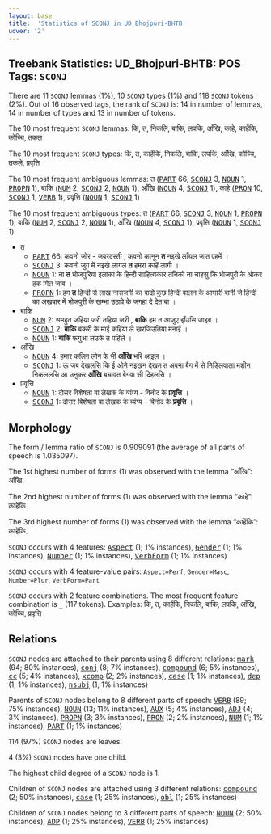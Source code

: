 ```yaml
---
layout: base
title:  'Statistics of SCONJ in UD_Bhojpuri-BHTB'
udver: '2'
---
```


## Treebank Statistics: UD_Bhojpuri-BHTB: POS Tags: `SCONJ`

There are 11 `SCONJ` lemmas (1%), 10 `SCONJ` types (1%) and 118 `SCONJ` tokens (2%).
Out of 16 observed tags, the rank of `SCONJ` is: 14 in number of lemmas, 14 in number of types and 13 in number of tokens.

The 10 most frequent `SCONJ` lemmas: कि, त, निकलि, बाकि, लपकि, आँखि, काहे, काहेंकि, कोच्चि, तकल

The 10 most frequent `SCONJ` types:  कि, त, काहेंकि, निकलि, बाकि, लपकि, आँखि, कोच्चि, तकले, प्रवृत्ति

The 10 most frequent ambiguous lemmas: त (<tt><a href="bho_bhtb-pos-PART.html">PART</a></tt> 66, <tt><a href="bho_bhtb-pos-SCONJ.html">SCONJ</a></tt> 3, <tt><a href="bho_bhtb-pos-NOUN.html">NOUN</a></tt> 1, <tt><a href="bho_bhtb-pos-PROPN.html">PROPN</a></tt> 1), बाकि (<tt><a href="bho_bhtb-pos-NUM.html">NUM</a></tt> 2, <tt><a href="bho_bhtb-pos-SCONJ.html">SCONJ</a></tt> 2, <tt><a href="bho_bhtb-pos-NOUN.html">NOUN</a></tt> 1), आँखि (<tt><a href="bho_bhtb-pos-NOUN.html">NOUN</a></tt> 4, <tt><a href="bho_bhtb-pos-SCONJ.html">SCONJ</a></tt> 1), काहे (<tt><a href="bho_bhtb-pos-PRON.html">PRON</a></tt> 10, <tt><a href="bho_bhtb-pos-SCONJ.html">SCONJ</a></tt> 1, <tt><a href="bho_bhtb-pos-VERB.html">VERB</a></tt> 1), प्रवृत्ति (<tt><a href="bho_bhtb-pos-NOUN.html">NOUN</a></tt> 1, <tt><a href="bho_bhtb-pos-SCONJ.html">SCONJ</a></tt> 1)

The 10 most frequent ambiguous types:  त (<tt><a href="bho_bhtb-pos-PART.html">PART</a></tt> 66, <tt><a href="bho_bhtb-pos-SCONJ.html">SCONJ</a></tt> 3, <tt><a href="bho_bhtb-pos-NOUN.html">NOUN</a></tt> 1, <tt><a href="bho_bhtb-pos-PROPN.html">PROPN</a></tt> 1), बाकि (<tt><a href="bho_bhtb-pos-NUM.html">NUM</a></tt> 2, <tt><a href="bho_bhtb-pos-SCONJ.html">SCONJ</a></tt> 2, <tt><a href="bho_bhtb-pos-NOUN.html">NOUN</a></tt> 1), आँखि (<tt><a href="bho_bhtb-pos-NOUN.html">NOUN</a></tt> 4, <tt><a href="bho_bhtb-pos-SCONJ.html">SCONJ</a></tt> 1), प्रवृत्ति (<tt><a href="bho_bhtb-pos-NOUN.html">NOUN</a></tt> 1, <tt><a href="bho_bhtb-pos-SCONJ.html">SCONJ</a></tt> 1)


* त
  * <tt><a href="bho_bhtb-pos-PART.html">PART</a></tt> 66: कवनो जोर - जबरदस्ती , कवनो कानून <b>त</b> नइखे लाँघल जात एहमें ।
  * <tt><a href="bho_bhtb-pos-SCONJ.html">SCONJ</a></tt> 3: कवनो जुग में नइखे लागल <b>त</b> हमरा काहें लागी ।
  * <tt><a href="bho_bhtb-pos-NOUN.html">NOUN</a></tt> 1: ना <b>त</b> भोजपुरिया इलाका के हिन्दी साहित्यकार तनिको ना चाहसु कि भोजपुरी के ओकर हक मिल जाव ।
  * <tt><a href="bho_bhtb-pos-PROPN.html">PROPN</a></tt> 1: हम <b>त</b> हिन्दी से लाख नाराजगी का बादो कुछ हिन्दी वालन के आभारी बानी जे हिन्दी का अखबार में भोजपुरी के खम्भा उठावे के जगहा दे देत बा ।
* बाकि
  * <tt><a href="bho_bhtb-pos-NUM.html">NUM</a></tt> 2: समहुत जहिया जरी तहिया जरी , <b>बाकि</b> हम त आजुए झँउसि जाइब ।
  * <tt><a href="bho_bhtb-pos-SCONJ.html">SCONJ</a></tt> 2: <b>बाकि</b> बकरी के माई कहिया ले खरजिउतिया मनाई ।
  * <tt><a href="bho_bhtb-pos-NOUN.html">NOUN</a></tt> 1: <b>बाकि</b> फगुआ लउके त पहिले ।
* आँखि
  * <tt><a href="bho_bhtb-pos-NOUN.html">NOUN</a></tt> 4: हमार कलिग लोग के भी <b>आँखि</b> भरि आइल ।
  * <tt><a href="bho_bhtb-pos-SCONJ.html">SCONJ</a></tt> 1: ऊ जब देखलसि कि ई ओने नइखन देखत त अपना बैग में से निडिलवाला मशीन निकललसि आ उनुकर <b>आँखि</b> बचावत बेगवा सी दिहलसि ।
* प्रवृत्ति
  * <tt><a href="bho_bhtb-pos-NOUN.html">NOUN</a></tt> 1: दोसर विशेषता बा लेखक के व्यंग्य - विनोद के <b>प्रवृत्ति</b> ।
  * <tt><a href="bho_bhtb-pos-SCONJ.html">SCONJ</a></tt> 1: दोसर विशेषता बा लेखक के व्यंग्य - विनोद के <b>प्रवृत्ति</b> ।

## Morphology

The form / lemma ratio of `SCONJ` is 0.909091 (the average of all parts of speech is 1.035097).

The 1st highest number of forms (1) was observed with the lemma “आँखि”: आँखि.

The 2nd highest number of forms (1) was observed with the lemma “काहे”: काहेंकि.

The 3rd highest number of forms (1) was observed with the lemma “काहेंकि”: काहेंकि.

`SCONJ` occurs with 4 features: <tt><a href="bho_bhtb-feat-Aspect.html">Aspect</a></tt> (1; 1% instances), <tt><a href="bho_bhtb-feat-Gender.html">Gender</a></tt> (1; 1% instances), <tt><a href="bho_bhtb-feat-Number.html">Number</a></tt> (1; 1% instances), <tt><a href="bho_bhtb-feat-VerbForm.html">VerbForm</a></tt> (1; 1% instances)

`SCONJ` occurs with 4 feature-value pairs: `Aspect=Perf`, `Gender=Masc`, `Number=Plur`, `VerbForm=Part`

`SCONJ` occurs with 2 feature combinations.
The most frequent feature combination is `_` (117 tokens).
Examples: कि, त, काहेंकि, निकलि, बाकि, लपकि, आँखि, कोच्चि, प्रवृत्ति


## Relations

`SCONJ` nodes are attached to their parents using 8 different relations: <tt><a href="bho_bhtb-dep-mark.html">mark</a></tt> (94; 80% instances), <tt><a href="bho_bhtb-dep-conj.html">conj</a></tt> (8; 7% instances), <tt><a href="bho_bhtb-dep-compound.html">compound</a></tt> (6; 5% instances), <tt><a href="bho_bhtb-dep-cc.html">cc</a></tt> (5; 4% instances), <tt><a href="bho_bhtb-dep-xcomp.html">xcomp</a></tt> (2; 2% instances), <tt><a href="bho_bhtb-dep-case.html">case</a></tt> (1; 1% instances), <tt><a href="bho_bhtb-dep-dep.html">dep</a></tt> (1; 1% instances), <tt><a href="bho_bhtb-dep-nsubj.html">nsubj</a></tt> (1; 1% instances)

Parents of `SCONJ` nodes belong to 8 different parts of speech: <tt><a href="bho_bhtb-pos-VERB.html">VERB</a></tt> (89; 75% instances), <tt><a href="bho_bhtb-pos-NOUN.html">NOUN</a></tt> (13; 11% instances), <tt><a href="bho_bhtb-pos-AUX.html">AUX</a></tt> (5; 4% instances), <tt><a href="bho_bhtb-pos-ADJ.html">ADJ</a></tt> (4; 3% instances), <tt><a href="bho_bhtb-pos-PROPN.html">PROPN</a></tt> (3; 3% instances), <tt><a href="bho_bhtb-pos-PRON.html">PRON</a></tt> (2; 2% instances), <tt><a href="bho_bhtb-pos-NUM.html">NUM</a></tt> (1; 1% instances), <tt><a href="bho_bhtb-pos-PART.html">PART</a></tt> (1; 1% instances)

114 (97%) `SCONJ` nodes are leaves.

4 (3%) `SCONJ` nodes have one child.

The highest child degree of a `SCONJ` node is 1.

Children of `SCONJ` nodes are attached using 3 different relations: <tt><a href="bho_bhtb-dep-compound.html">compound</a></tt> (2; 50% instances), <tt><a href="bho_bhtb-dep-case.html">case</a></tt> (1; 25% instances), <tt><a href="bho_bhtb-dep-obl.html">obl</a></tt> (1; 25% instances)

Children of `SCONJ` nodes belong to 3 different parts of speech: <tt><a href="bho_bhtb-pos-NOUN.html">NOUN</a></tt> (2; 50% instances), <tt><a href="bho_bhtb-pos-ADP.html">ADP</a></tt> (1; 25% instances), <tt><a href="bho_bhtb-pos-VERB.html">VERB</a></tt> (1; 25% instances)

